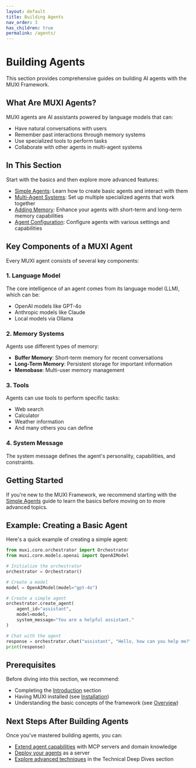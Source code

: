 ```yaml
---
layout: default
title: Building Agents
nav_order: 3
has_children: true
permalink: /agents/
---
```


# Building Agents

This section provides comprehensive guides on building AI agents with the MUXI Framework.

## What Are MUXI Agents?

MUXI agents are AI assistants powered by language models that can:

- Have natural conversations with users
- Remember past interactions through memory systems
- Use specialized tools to perform tasks
- Collaborate with other agents in multi-agent systems

## In This Section

Start with the basics and then explore more advanced features:

- [Simple Agents](./simple/): Learn how to create basic agents and interact with them
- [Multi-Agent Systems](./multi-agent/): Set up multiple specialized agents that work together
- [Adding Memory](./memory/): Enhance your agents with short-term and long-term memory capabilities
- [Agent Configuration](./configuration/): Configure agents with various settings and capabilities

## Key Components of a MUXI Agent

Every MUXI agent consists of several key components:

### 1. Language Model

The core intelligence of an agent comes from its language model (LLM), which can be:
- OpenAI models like GPT-4o
- Anthropic models like Claude
- Local models via Ollama

### 2. Memory Systems

Agents use different types of memory:
- **Buffer Memory**: Short-term memory for recent conversations
- **Long-Term Memory**: Persistent storage for important information
- **Memobase**: Multi-user memory management

### 3. Tools

Agents can use tools to perform specific tasks:
- Web search
- Calculator
- Weather information
- And many others you can define

### 4. System Message

The system message defines the agent's personality, capabilities, and constraints.

## Getting Started

If you're new to the MUXI Framework, we recommend starting with the [Simple Agents](./simple/) guide to learn the basics before moving on to more advanced topics.

## Example: Creating a Basic Agent

Here's a quick example of creating a simple agent:

```python
from muxi.core.orchestrator import Orchestrator
from muxi.core.models.openai import OpenAIModel

# Initialize the orchestrator
orchestrator = Orchestrator()

# Create a model
model = OpenAIModel(model="gpt-4o")

# Create a simple agent
orchestrator.create_agent(
    agent_id="assistant",
    model=model,
    system_message="You are a helpful assistant."
)

# Chat with the agent
response = orchestrator.chat("assistant", "Hello, how can you help me?")
print(response)
```

## Prerequisites

Before diving into this section, we recommend:
- Completing the [Introduction](/intro/) section
- Having MUXI installed (see [Installation](/intro/installation))
- Understanding the basic concepts of the framework (see [Overview](/intro/overview))

## Next Steps After Building Agents

Once you've mastered building agents, you can:
- [Extend agent capabilities](/extend/) with MCP servers and domain knowledge
- [Deploy your agents](/clients/server) as a server
- [Explore advanced techniques](/technical/agents/fundamentals) in the Technical Deep Dives section
